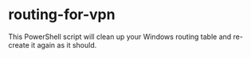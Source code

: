 # routing-for-vpn
This PowerShell script will clean up your Windows routing table and re-create it again as it should.
